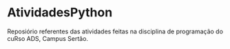 # AtividadesPython
Reposiório referentes das atividades feitas na disciplina de programação do cuRso ADS, Campus Sertão.
